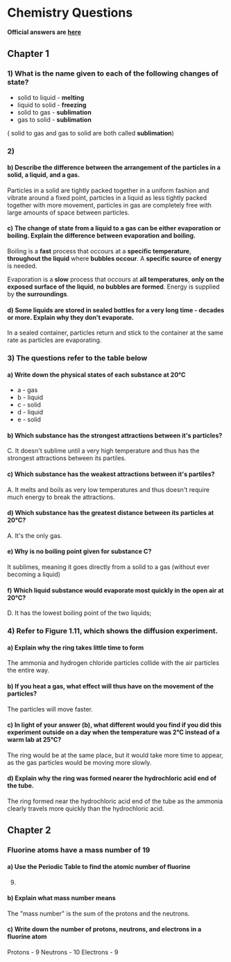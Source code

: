 # Chemistry Questions

**Official answers are [here](https://www.scribd.com/doc/251596738/Edexcel-IGCSE-Chemistry-Student-s-Book-Answers)**

## Chapter 1

### 1) What is the name given to each of the following changes of state?

* solid to liquid - **melting**
* liquid to solid - **freezing**
* solid to gas - **sublimation**
* gas to solid - **sublimation**

( solid to gas and gas to solid are both called **sublimation**)

### 2)

#### b) Describe the difference between the arrangement of the particles in a solid, a liquid, and a gas.

Particles in a solid are tightly packed together in a uniform fashion and vibrate around a fixed point, particles in a liquid as less tightly packed together with more movement, particles in gas are completely free with large amounts of space between particles.

#### c) The change of state from a liquid to a gas can be either evaporation or boiling. Explain the difference between evaporation and boiling.

Boiling is a **fast** process that occours at a **specific temperature**, **throughout the liquid** where **bubbles occour**. A **specific source of energy** is needed.

Evaporation is a **slow** process that occours at **all temperatures**, **only on the exposed surface of the liquid**, **no bubbles are formed**. Energy is supplied by **the surroundings**.

#### d) Some liquids are stored in sealed bottles for a very long time - decades or more. Explain why they don't evaporate.

In a sealed container, particles return and stick to the container at the same rate as particles are evaporating.


### 3) The questions refer to the table below

#### a) Write down the physical states of each substance at 20&deg;C

* a - gas
* b - liquid
* c - solid
* d - liquid
* e - solid

#### b) Which substance has the strongest attractions between it's particles?

C. It doesn't sublime until a very high temperature and thus has the strongest attractions between its partiles.

#### c) Which substance has the weakest attractions between it's partiles?

A. It melts and boils as very low temperatures and thus doesn't require much energy to break the attractions.

#### d) Which substance has the greatest distance between its particles at 20&deg;C?

A. It's the only gas.

#### e) Why is no boiling point given for substance C?

It sublimes, meaning it goes directly from a solid to a gas (without ever becoming a liquid)

#### f) Which liquid substance would evaporate most quickly in the open air at 20&deg;C?

D. It has the lowest boiling point of the two liquids;

### 4) Refer to Figure 1.11, which shows the diffusion experiment.

#### a) Explain why the ring takes little time to form

The ammonia and hydrogen chloride particles collide with the air particles the entire way.

#### b) If you heat a gas, what effect will thus have on the movement of the particles?

The particles will move faster.

#### c) In light of your answer **(b)**, what different would you find if you did this experiment outside on a day when the temperature was 2&deg;C instead of a warm lab at 25&deg;C?

The ring would be at the same place, but it would take more time to appear, as the gas particles would be moving more slowly.

#### d) Explain why the ring was formed nearer the hydrochloric acid end of the tube.

The ring formed near the hydrochloric acid end of the tube as the ammonia clearly travels more quickly than the hydrochloric acid.

## Chapter 2

### Fluorine atoms have a mass number of 19

#### a) Use the Periodic Table to find the atomic number of fluorine

9.

#### b) Explain what mass number means

The "mass number" is the sum of the protons and the neutrons.

#### c) Write down the number of protons, neutrons, and electrons in a fluorine atom

Protons - 9
Neutrons - 10
Electrons - 9
